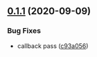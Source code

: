 ## [0.1.1](https://github.com/zcong1993/adaptive-shedder/compare/v0.1.0...v0.1.1) (2020-09-09)

### Bug Fixes

- callback pass ([c93a056](https://github.com/zcong1993/adaptive-shedder/commit/c93a05648d032730ab8cd9a59f2b85edda91e619))
